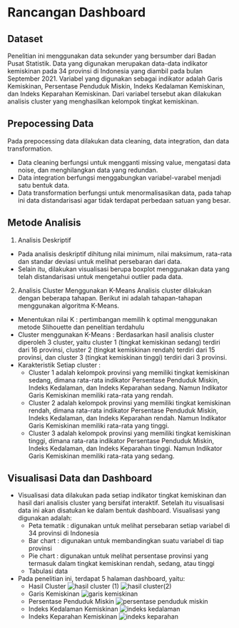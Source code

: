 # Rancangan Dashboard

## Dataset
Penelitian ini menggunakan data sekunder yang bersumber dari Badan Pusat Statistik. 
Data yang digunakan merupakan data-data indikator kemiskinan pada 34 provinsi di Indonesia yang diambil pada bulan September 2021. 
Variabel yang digunakan sebagai indikator adalah Garis Kemiskinan, Persentase Penduduk Miskin, Indeks Kedalaman Kemiskinan, dan Indeks Keparahan Kemiskinan.
Dari variabel tersebut akan dilakukan analisis cluster yang menghasilkan kelompok tingkat kemiskinan.

## Prepocessing Data
Pada prepocessing data dilakukan data cleaning, data integration, dan data transformation. 
- Data cleaning  berfungsi untuk mengganti missing value, mengatasi data noise, dan  menghilangkan data yang redundan. 
- Data integration berfungsi menggabungkan variabel-varabel menjadi satu bentuk data. 
- Data transformation berfungsi untuk menormalisasikan data, pada tahap ini data distandarisasi agar tidak terdapat perbedaan satuan yang besar. 

## Metode Analisis
1. Analisis Deskriptif
  - Pada analisis deskriptif dihitung nilai minimum, nilai maksimum, rata-rata dan standar deviasi untuk melihat persebaran dari data.
  - Selain itu, dilakukan visualisasi berupa boxplot menggunakan data yang telah distandarisasi untuk mengetahui outlier pada data.
2. Analisis Cluster Menggunakan K-Means
Analisis cluster dilakukan dengan beberapa tahapan. Berikut ini adalah tahapan-tahapan menggunakan algoritma K-Means.
  - Menentukan nilai K : pertimbangan memilih k optimal menggunakan metode Slihouette dan penelitian terdahulu
  - Cluster menggunakan K-Means : Berdasarkan hasil analisis cluster diperoleh 3 cluster, yaitu cluster 1 (tingkat kemiskinan sedang) terdiri dari 16 provinsi, cluster 2 (tingkat kemiskinan rendah) terdiri dari 15 provinsi, dan cluster 3 (tingkat kemiskinan tinggi) terdiri dari 3 provinsi.
  - Karakteristik Setiap cluster : 
    - Cluster 1 adalah kelompok provinsi yang memiliki tingkat kemiskinan sedang, dimana rata-rata indikator Persentase Penduduk Miskin, Indeks Kedalaman, dan Indeks Keparahan  sedang. Namun Indikator Garis Kemiskinan memiliki rata-rata yang rendah.
    - Cluster 2 adalah kelompok provinsi yang memiliki tingkat kemiskinan rendah, dimana rata-rata indikator Persentase Penduduk Miskin, Indeks Kedalaman, dan Indeks Keparahan  rendah. Namun Indikator Garis Kemiskinan memiliki rata-rata yang tinggi.
    - Cluster 3 adalah kelompok provinsi yang memiliki tingkat kemiskinan tinggi, dimana rata-rata indikator Persentase Penduduk Miskin, Indeks Kedalaman, dan Indeks Keparahan  tinggi. Namun Indikator Garis Kemiskinan memiliki rata-rata yang sedang.

## Visualisasi Data dan Dashboard
- Visualisasi data dilakukan pada setiap indikator tingkat kemiskinan dan hasil dari analisis cluster yang bersifat interaktif. Setelah itu visualisasi data ini akan disatukan ke dalam bentuk dashboard. Visualisasi yang digunakan adalah:
  - Peta tematik : digunakan untuk melihat persebaran setiap variabel di 34 provinsi di Indonesia
  - Bar chart : digunakan untuk membandingkan suatu variabel di tiap provinsi
  - Pie chart : digunakan untuk melihat persentase provinsi yang termasuk dalam tingkat kemiskinan rendah, sedang, atau tinggi
  - Tabulasi data
- Pada penelitian ini, terdapat 5 halaman dashboard, yaitu:
  - Hasil Cluster
    ![hasil cluster (1)](https://user-images.githubusercontent.com/75960081/174028590-7857c509-b493-4512-8d3f-f27a06865add.png)
    ![hasil cluster(2)](https://user-images.githubusercontent.com/75960081/174028627-8a9344a8-2ffb-481b-93ba-6106779e0860.png)
  - Garis Kemiskinan
    ![garis kemiskinan](https://user-images.githubusercontent.com/75960081/174028622-593f8948-0689-41a7-a9f0-af5305c04152.png)
  - Persentase Penduduk Miskin
    ![persentase penduduk miskin](https://user-images.githubusercontent.com/75960081/174028714-0a696f5f-3c0b-479f-b435-6a3fa7f682d3.png)
  - Indeks Kedalaman Kemiskinan
    ![indeks kedalaman](https://user-images.githubusercontent.com/75960081/174028676-fd583e4d-02e2-42a1-95af-667cb278b39e.png)
  - Indeks Keparahan Kemiskinan
    ![indeks keparahan](https://user-images.githubusercontent.com/75960081/174028698-20418389-a737-491d-9d7f-3dc3dcef84af.png)
